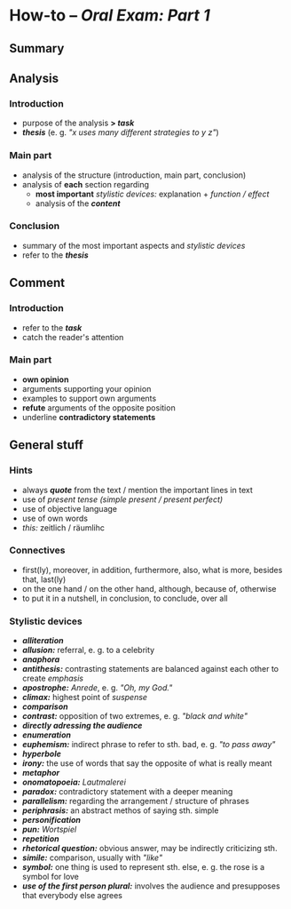 # How-to – *Oral Exam: Part 1*

## Summary

## Analysis

### Introduction
- purpose of the analysis **> *task***
- ***thesis*** (e. g. *"x uses many different strategies to y z"*)

### Main part
- analysis of the structure (introduction, main part, conclusion)
- analysis of **each** section regarding
	- **most important** *stylistic devices:* explanation + *function / effect*
	- analysis of the ***content***

### Conclusion
- summary of the most important aspects and *stylistic devices*
- refer to the ***thesis***

## Comment

### Introduction
- refer to the ***task***
- catch the reader's attention

### Main part
- **own opinion**
- arguments supporting your opinion
- examples to support own arguments
- **refute** arguments of the opposite position
- underline **contradictory statements**

## General stuff

### Hints
- always ***quote*** from the text / mention the important lines in text
- use of *present tense* *(simple present / present perfect)*
- use of objective language
- use of own words
- *this:* zeitlich / räumlihc

### Connectives
- first(ly), moreover, in addition, furthermore, also, what is more, besides that, last(ly)
- on the one hand / on the other hand, although, because of, otherwise
- to put it in a nutshell, in conclusion, to conclude, over all

### Stylistic devices
- ***alliteration***
- ***allusion:*** referral, e. g. to a celebrity
- ***anaphora***
- ***antithesis:*** contrasting statements are balanced against each other to create *emphasis*
- ***apostrophe:*** *Anrede*, e. g. *"Oh, my God."*
- ***climax:*** highest point of *suspense*
- ***comparison***
- ***contrast:*** opposition of two extremes, e. g. *"black and white"*
- ***directly adressing the audience***
- ***enumeration***
- ***euphemism:*** indirect phrase to refer to sth. bad, e. g. *"to pass away"*
- ***hyperbole***
- ***irony:*** the use of words that say the opposite of what is really meant
- ***metaphor***
- ***onomatopoeia:*** *Lautmalerei*
- ***paradox:*** contradictory statement with a deeper meaning
- ***parallelism:*** regarding the arrangement / structure of phrases
- ***periphrasis:*** an abstract methos of saying sth. simple
- ***personification***
- ***pun:*** *Wortspiel*
- ***repetition***
- ***rhetorical question:*** obvious answer, may be indirectly criticizing sth.
- ***simile:*** comparison, usually with *"like"*
- ***symbol:*** one thing is used to represent sth. else, e. g. the rose is a symbol for love
- ***use of the first person plural:*** involves the audience and presupposes that everybody else agrees

<!--stackedit_data:
eyJoaXN0b3J5IjpbMTI5NjczOTEzNCw1MDg3NzAyOTAsLTIxMT
UxMTk4NTEsLTEzMDM3NjQ2OTksLTg2MzAzMTYxM119
-->